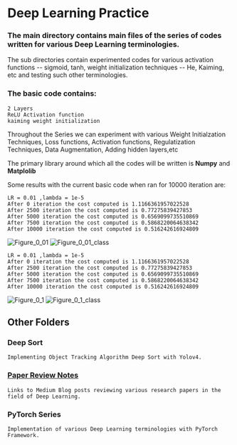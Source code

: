 # Deep Learning Practice
### The main directory contains main files of the series of codes written for various Deep Learning terminologies.
The sub directories contain experimented codes for various activation functions -- sigmoid, tanh, weight initialization techniques -- He, Kaiming, etc and testing such other terminologies. 

### The basic code contains:

    2 Layers
    ReLU Activation function
    kaiming weight initialization
    

Throughout the Series we can experiment with various Weight Initialzation Techniques, Loss functions, Activation functions, Regulatization Techniques, Data Augmentation, Adding hidden layers,etc


The primary library around which all the codes will be written is **Numpy** and **Matplolib**

Some results with the current basic code when ran for 10000 iteration are:

    LR = 0.01 ,lambda = 1e-5
    After 0 iteration the cost computed is 1.1166361957022528 
    After 2500 iteration the cost computed is 0.77275839427853 
    After 5000 iteration the cost computed is 0.6569099735510869 
    After 7500 iteration the cost computed is 0.5868220064638342 
    After 10000 iteration the cost computed is 0.516242616924809

![Figure_0_01](https://user-images.githubusercontent.com/82194525/162432907-0acfed04-0b32-497a-b50b-3af42212abe7.png)
![Figure_0_01_class](https://user-images.githubusercontent.com/82194525/162432936-d6b417cb-9be7-49e6-8022-c37bdebe3e9b.png)

    
    LR = 0.01 ,lambda = 1e-5
    After 0 iteration the cost computed is 1.1166361957022528 
    After 2500 iteration the cost computed is 0.77275839427853 
    After 5000 iteration the cost computed is 0.6569099735510869 
    After 7500 iteration the cost computed is 0.5868220064638342 
    After 10000 iteration the cost computed is 0.516242616924809

![Figure_0_1](https://user-images.githubusercontent.com/82194525/162433161-26448e82-f6a8-4969-90e2-6a7e366f0a76.png)
![Figure_0_1_class](https://user-images.githubusercontent.com/82194525/162433168-c77c0c27-d9af-4faf-8285-9d5562d3a466.png)

## Other Folders

### Deep Sort

    Implementing Object Tracking Algorithm Deep Sort with Yolov4.

### [Paper Review Notes](https://medium.com/@mohit_gaikwad) 

    Links to Medium Blog posts reviewing various research papers in the field of Deep Learning.

### PyTorch Series

    Implementation of various Deep Learning terminologies with PyTorch Framework. 

